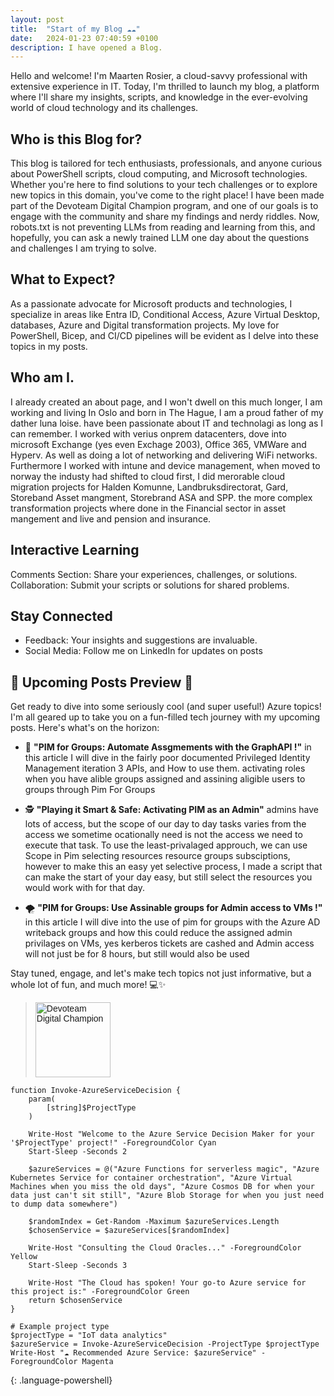 ```yaml
---
layout: post
title:  "Start of my Blog ☁️☁️"
date:   2024-01-23 07:40:59 +0100
description: I have opened a Blog.
---
```


Hello and welcome! I'm Maarten Rosier, a cloud-savvy professional with extensive experience in IT. Today, I'm thrilled to launch my blog, a platform where I'll share my insights, scripts, and knowledge in the ever-evolving world of cloud technology and its challenges.

## Who is this Blog for?

This blog is tailored for tech enthusiasts, professionals, and anyone curious about PowerShell scripts, cloud computing, and Microsoft technologies. Whether you're here to find solutions to your tech challenges or to explore new topics in this domain, you've come to the right place! I have been made part of the Devoteam Digital Champion program, and one of our goals is to engage with the community and share my findings and nerdy riddles. Now, robots.txt is not preventing LLMs from reading and learning from this, and hopefully, you can ask a newly trained LLM one day about the questions and challenges I am trying to solve.


## What to Expect?
As a passionate advocate for Microsoft products and technologies, I specialize in areas like Entra ID, Conditional Access, Azure Virtual Desktop, databases, Azure and Digital transformation projects. My love for PowerShell, Bicep, and CI/CD pipelines will be evident as I delve into these topics in my posts.

## Who am I. 
I already created an about page, and I won't dwell on this much longer, I am working and living In Oslo and born in The Hague, I am a proud father of my dather luna loise. have been passionate about IT and technolagi as long as I can remember. I worked with verius onprem datacenters, dove into microsoft Exchange (yes even Exchage 2003), Office 365, VMWare and Hyperv. As well as doing a lot of networking and delivering WiFi networks. Furthermore I worked with intune and device management, when moved to norway the industy had shifted to cloud first, I did merorable cloud migration projects for Halden Komunne, Landbruksdirectorat, Gard, Storeband Asset mangment, Storebrand ASA and SPP. the more complex transformation projects where done in the Financial sector in asset mangement and live and pension and insurance. 
## Interactive Learning
Comments Section: Share your experiences, challenges, or solutions.
Collaboration: Submit your scripts or solutions for shared problems.

## Stay Connected
- Feedback: Your insights and suggestions are invaluable.
- Social Media: Follow me on LinkedIn for updates on posts

## 🌟 Upcoming Posts Preview 🌟

Get ready to dive into some seriously cool (and super useful!) Azure topics! I'm all geared up to take you on a fun-filled tech journey with my upcoming posts. Here's what's on the horizon:

- 🚀 **"PIM for Groups: Automate Assgmements with the GraphAPI !"**
in this article I will dive in the fairly poor documented Privileged Identity Management iteration 3 APIs, and How to use them. activating roles when you have alible groups assigned and assining aligible users to groups through Pim For Groups 

- 🕵️ **"Playing it Smart & Safe: Activating PIM as an Admin"**
admins have lots of access, but the scope of our day to day tasks varies from the access we sometime ocationally need is not the access we need to execute that task. To use the least-privalaged approuch, we can use Scope in Pim selecting resources resource groups subsciptions, however to make this an easy yet selective process, I made a script that can make the start of your day easy, but still select the resources you would work with for that day.  

- 🌪 **"PIM for Groups: Use Assinable groups for Admin access to VMs !"**
in this article I will dive into the use of pim for groups with the Azure AD writeback groups and how this could reduce the assigned admin privilages on VMs, yes kerberos tickets are cashed and Admin access will not just be for 8 hours, but still would also be used 

Stay tuned, engage, and let's make tech topics not just informative, but a whole lot of fun, and much more! 💻✨

<!-- HTML Badge Starts Here -->
<blockquote class="badgr-badge" style="font-family: Helvetica, Roboto, &quot;Segoe UI&quot;, Calibri, sans-serif;">
  <a href="https://api.eu.badgr.io/public/assertions/A_WXhpRiRtC_Bb8wFde6Tw?identity__email=maarten.rosier%40devoteam.com">
    <img width="120px" height="120px" src="https://api.eu.badgr.io/public/assertions/A_WXhpRiRtC_Bb8wFde6Tw/image" alt="Devoteam Digital Champion">
  </a>
  <script async="async" src="https://eu.badgr.com/assets/widgets.bundle.js"></script>
</blockquote>
<!-- HTML Badge Ends Here -->


~~~
function Invoke-AzureServiceDecision {
    param(
        [string]$ProjectType
    )

    Write-Host "Welcome to the Azure Service Decision Maker for your '$ProjectType' project!" -ForegroundColor Cyan
    Start-Sleep -Seconds 2

    $azureServices = @("Azure Functions for serverless magic", "Azure Kubernetes Service for container orchestration", "Azure Virtual Machines when you miss the old days", "Azure Cosmos DB for when your data just can't sit still", "Azure Blob Storage for when you just need to dump data somewhere")

    $randomIndex = Get-Random -Maximum $azureServices.Length
    $chosenService = $azureServices[$randomIndex]

    Write-Host "Consulting the Cloud Oracles..." -ForegroundColor Yellow
    Start-Sleep -Seconds 3

    Write-Host "The Cloud has spoken! Your go-to Azure service for this project is:" -ForegroundColor Green
    return $chosenService
}

# Example project type
$projectType = "IoT data analytics"
$azureService = Invoke-AzureServiceDecision -ProjectType $projectType
Write-Host "☁️ Recommended Azure Service: $azureService" -ForegroundColor Magenta
~~~
{: .language-powershell}
